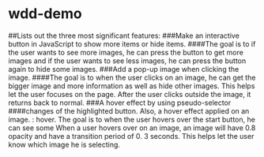 # wdd-demo
##Lists out the three most significant features:
###Make an interactive button in JavaScript to show more items or hide items.
####The goal is to if the user wants to see more images, he can press the button
to get more images and if the user wants to see less images, he can press the
button again to hide some images.
###Add a pop-up image when clicking the image.
####The goal is to when the user clicks on an image, he can get the bigger image
and more information as well as hide other images. This helps let the user
focuses on the page. After the user clicks outside the image, it returns back
to normal.
###A hover effect by using pseudo-selector
####changes of the highlighted button. Also, a hover effect applied on an image.
: hover.
The goal is to when the user hovers over the start button, he can see some
When a user hovers over on an image, an image will have 0.8 opacity and
have a transition period of 0. 3 seconds. This helps let the user know which
image he is selecting.

